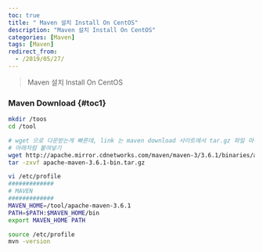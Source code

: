 ```yaml
---
toc: true
title: " Maven 설치 Install On CentOS"
description: "Maven 설치 Install On CentOS"
categories: [Maven]
tags: [Maven]
redirect_from:
  - /2019/05/27/
---
```


> Maven 설치 Install On CentOS

### Maven Download {#toc1}
```bash
mkdir /toos
cd /tool

# wget 으로 다운받는게 빠른데, link 는 maven download 사이트에서 tar.gz 파일 마우스 오른쪽버튼 클릭 후 "링크 복사" 하시고
# 아래처럼 붙여넣기
wget http://apache.mirror.cdnetworks.com/maven/maven-3/3.6.1/binaries/apache-maven-3.6.1-bin.tar.gz
tar -zxvf apache-maven-3.6.1-bin.tar.gz

vi /etc/profile
#############
# MAVEN
#############
MAVEN_HOME=/tool/apache-maven-3.6.1
PATH=$PATH:$MAVEN_HOME/bin
export MAVEN_HOME PATH

source /etc/profile
mvn -version
```



[^1]: This is a footnote.

[kramdown]: https://kramdown.gettalong.org/
[My Blog]: https://marindie.github.io